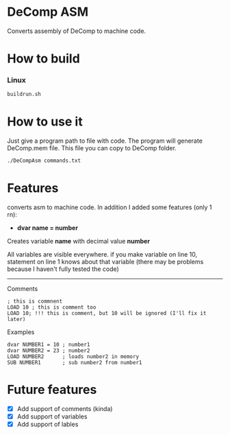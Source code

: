 # DeComp ASM

Converts assembly of DeComp to machine code.

# How to build

### Linux

```bash
buildrun.sh
```

# How to use it

Just give a program path to file with code. The program will generate DeComp.mem file. This file you can copy to DeComp folder.

```bash
./DeCompAsm commands.txt
```

# Features

converts asm to machine code.
In addition I added some features (only 1 rn):

- **dvar name = number**

Creates variable **name** with decimal value **number**

All variables are visible everywhere. if you make variable on line 10, statement on line 1 knows about that variable (there may be problems because I haven't fully tested the code)

---

Comments

```
; this is commnent
LOAD 10 ; this is comment too
LOAD 10; !!! this is comment, but 10 will be ignored (I'll fix it later)
```

Examples
```
dvar NUMBER1 = 10 ; number1
dvar NUMBER2 = 23 ; number2
LOAD NUMBER2      ; loads number2 in memory
SUB NUMBER1       ; sub number2 from number1
```

# Future features

- [X] Add support of comments (kinda)
- [X] Add support of variables
- [X] Add support of lables
